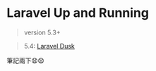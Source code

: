 # Laravel Up and Running

> version 5.3+

> 5.4: [Laravel Dusk](https://mattstauffer.co/blog/introducing-laravel-dusk-new-in-laravel-5-4)


筆記兩下:anguished::anguished: